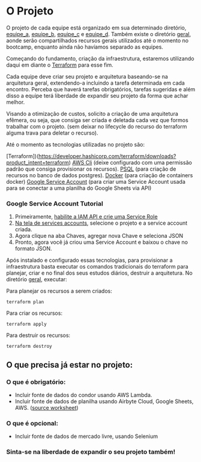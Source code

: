 
# O Projeto

O projeto de cada equipe está organizado em sua determinado diretório, [equipe_a](./equipe_a/), [equipe_b](./equipe_b/), [equipe_c](./equipe_c/) e [equipe_d](./equipe_d/). Também existe o diretório [geral](./geral/), aonde serão compartilhados recursos gerais utilizados até o momento no bootcamp, enquanto ainda não havíamos separado as equipes.

Começando do fundamento, criação da infraestrutura, estaremos utilizando daqui em diante o [Terraform](https://www.terraform.io/) para esse fim.

Cada equipe deve criar seu projeto e arquitetura baseando-se na arquitetura geral, extendendo-a incluindo a tarefa determinada em cada encontro. Perceba que haverá tarefas obrigatórios, tarefas sugeridas e além disso a equipe terá liberdade de expandir seu projeto da forma que achar melhor.

Visando a otimização de custos, solicito a criação de uma arquitetura efêmera, ou seja, que consiga ser criada e deletada cada vez que formos trabalhar com o projeto. (sem deixar no lifecycle do recurso do terraform alguma trava para deletar o recurso).

Até o momento as tecnologias utilizadas no projeto são:

[Terraform])(https://developer.hashicorp.com/terraform/downloads?product_intent=terraform)
[AWS Cli](https://aws.amazon.com/cli/) (deixe configurado com uma permissão padrão que consiga provisionar os recursos).
[PSQL](https://www.postgresql.org/docs/current/app-psql.html) (para criação de recursos no banco de dados postgres).
[Docker](https://www.docker.com/products/docker-desktop/) (para criação de containers docker)
[Google Service Account](https://cloud.google.com/iam/docs/service-accounts-create) (para criar uma Service Account usada para se conectar a uma planilha do Google Sheets via API)

### Google Service Account Tutorial

1. Primeiramente, [habilite a IAM API e crie uma Service Role](https://cloud.google.com/iam/docs/service-accounts-create)
2. [Na tela de services accounts](https://console.cloud.google.com/projectselector2/iam-admin/serviceaccounts), selecione o projeto e a service account criada.
3. Agora clique na aba Chaves, agregar nova Chave e seleciona JSON
4. Pronto, agora você já criou uma Service Account e baixou o chave no formato JSON.

Após instalado e configurado essas tecnologias, para provisionar a infraestrutura basta executar os comandos tradicionais do terraform para planejar, criar e no final dos seus estudos diários, destruir a arquitetura. No diretório [geral](./geral/), executar:

Para planejar os recursos a serem criados:

`terraform plan`

Para criar os recursos:

`terraform apply`

Para destruir os recursos:

`terraform destroy`


## O que precisa já estar no projeto:

### O que é obrigatório:
- Incluir fonte de dados do condor usando AWS Lambda.
- Incluir fonte de dados de planilha usando Airbyte Cloud, Google Sheets, AWS. ([source worksheet](./geral/sources/worksheet/))

### O que é opcional:
- Incluir fonte de dados de mercado livre, usando Selenium

### Sinta-se na liberdade de expandir o seu projeto também!